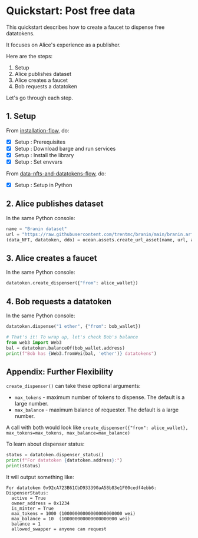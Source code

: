 <!--
Copyright 2022 Ocean Protocol Foundation
SPDX-License-Identifier: Apache-2.0
-->

# Quickstart: Post free data

This quickstart describes how to create a faucet to dispense free datatokens.

It focuses on Alice's experience as a publisher.

Here are the steps:

1.  Setup
2.  Alice publishes dataset
3.  Alice creates a faucet
4.  Bob requests a datatoken

Let's go through each step.

## 1. Setup

From [installation-flow](install.md), do:
- [x] Setup : Prerequisites
- [x] Setup : Download barge and run services
- [x] Setup : Install the library
- [x] Setup : Set envvars

From [data-nfts-and-datatokens-flow](data-nfts-and-datatokens-flow.md), do:
- [x] Setup : Setup in Python

## 2. Alice publishes dataset

In the same Python console:
```python
name = "Branin dataset"
url = "https://raw.githubusercontent.com/trentmc/branin/main/branin.arff"
(data_NFT, datatoken, ddo) = ocean.assets.create_url_asset(name, url, alice_wallet)
```

## 3. Alice creates a faucet

In the same Python console:
```python
datatoken.create_dispenser({"from": alice_wallet})
```


## 4. Bob requests a datatoken

In the same Python console:
```python
datatoken.dispense("1 ether", {"from": bob_wallet})

# That's it! To wrap up, let's check Bob's balance
from web3 import Web3
bal = datatoken.balanceOf(bob_wallet.address)
print(f"Bob has {Web3.fromWei(bal, 'ether')} datatokens")
```


## Appendix: Further Flexibility

`create_dispenser()` can take these optional arguments:
- `max_tokens` - maximum number of tokens to dispense. The default is a large number.
- `max_balance` - maximum balance of requester. The default is a large number.

A call with both would look like `create_dispenser({"from": alice_wallet}, max_tokens=max_tokens, max_balance=max_balance)`

To learn about dispenser status:

```python
status = datatoken.dispenser_status()
print(f"For datatoken {datatoken.address}:")
print(status)
```

It will output something like:
```text
For datatoken 0x92cA723B61CbD933390aA58b83e1F00cedf4ebb6:
DispenserStatus:
  active = True
  owner_address = 0x1234
  is_minter = True
  max_tokens = 1000 (10000000000000000000000 wei)
  max_balance = 10  (100000000000000000000 wei)
  balance = 1
  allowed_swapper = anyone can request
```
